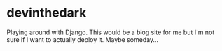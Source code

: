 # devinthedark
Playing around with Django. This would be a blog site for me but I'm not sure if I want to actually deploy it. Maybe someday...
